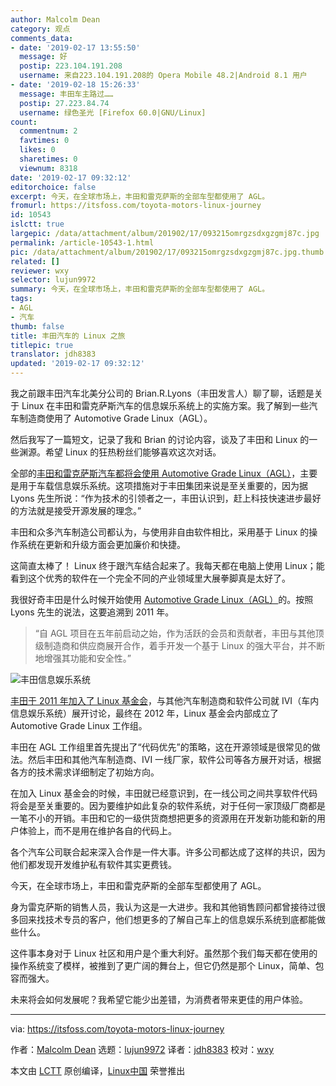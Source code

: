 ```yaml
---
author: Malcolm Dean
category: 观点
comments_data:
- date: '2019-02-17 13:55:50'
  message: 好
  postip: 223.104.191.208
  username: 来自223.104.191.208的 Opera Mobile 48.2|Android 8.1 用户
- date: '2019-02-18 15:26:33'
  message: 丰田车主路过……
  postip: 27.223.84.74
  username: 绿色圣光 [Firefox 60.0|GNU/Linux]
count:
  commentnum: 2
  favtimes: 0
  likes: 0
  sharetimes: 0
  viewnum: 8318
date: '2019-02-17 09:32:12'
editorchoice: false
excerpt: 今天，在全球市场上，丰田和雷克萨斯的全部车型都使用了 AGL。
fromurl: https://itsfoss.com/toyota-motors-linux-journey
id: 10543
islctt: true
largepic: /data/attachment/album/201902/17/093215omrgzsdxgzgmj87c.jpg
permalink: /article-10543-1.html
pic: /data/attachment/album/201902/17/093215omrgzsdxgzgmj87c.jpg.thumb.jpg
related: []
reviewer: wxy
selector: lujun9972
summary: 今天，在全球市场上，丰田和雷克萨斯的全部车型都使用了 AGL。
tags:
- AGL
- 汽车
thumb: false
title: 丰田汽车的 Linux 之旅
titlepic: true
translator: jdh8383
updated: '2019-02-17 09:32:12'
---
```


我之前跟丰田汽车北美分公司的 Brian.R.Lyons（丰田发言人）聊了聊，话题是关于 Linux 在丰田和雷克萨斯汽车的信息娱乐系统上的实施方案。我了解到一些汽车制造商使用了 Automotive Grade Linux（AGL）。


然后我写了一篇短文，记录了我和 Brian 的讨论内容，谈及了丰田和 Linux 的一些渊源。希望 Linux 的狂热粉丝们能够喜欢这次对话。


全部的[丰田和雷克萨斯汽车都将会使用 Automotive Grade Linux（AGL）](https://www.linuxfoundation.org/press-release/2018/01/automotive-grade-linux-hits-road-globally-toyota-amazon-alexa-joins-agl-support-voice-recognition/)，主要是用于车载信息娱乐系统。这项措施对于丰田集团来说是至关重要的，因为据 Lyons 先生所说：“作为技术的引领者之一，丰田认识到，赶上科技快速进步最好的方法就是接受开源发展的理念。”


丰田和众多汽车制造公司都认为，与使用非自由软件相比，采用基于 Linux 的操作系统在更新和升级方面会更加廉价和快捷。


这简直太棒了！ Linux 终于跟汽车结合起来了。我每天都在电脑上使用 Linux；能看到这个优秀的软件在一个完全不同的产业领域里大展拳脚真是太好了。


我很好奇丰田是什么时候开始使用 [Automotive Grade Linux（AGL）](https://www.automotivelinux.org/)的。按照 Lyons 先生的说法，这要追溯到 2011 年。



> 
> “自 AGL 项目在五年前启动之始，作为活跃的会员和贡献者，丰田与其他顶级制造商和供应商展开合作，着手开发一个基于 Linux 的强大平台，并不断地增强其功能和安全性。”
> 
> 
> 


![丰田信息娱乐系统](/data/attachment/album/201902/17/093215omrgzsdxgzgmj87c.jpg)


[丰田于 2011 年加入了 Linux 基金会](https://www.linuxfoundation.org/press-release/2011/07/toyota-joins-linux-foundation/)，与其他汽车制造商和软件公司就 IVI（车内信息娱乐系统）展开讨论，最终在 2012 年，Linux 基金会内部成立了 Automotive Grade Linux 工作组。


丰田在 AGL 工作组里首先提出了“代码优先”的策略，这在开源领域是很常见的做法。然后丰田和其他汽车制造商、IVI 一线厂家，软件公司等各方展开对话，根据各方的技术需求详细制定了初始方向。


在加入 Linux 基金会的时候，丰田就已经意识到，在一线公司之间共享软件代码将会是至关重要的。因为要维护如此复杂的软件系统，对于任何一家顶级厂商都是一笔不小的开销。丰田和它的一级供货商想把更多的资源用在开发新功能和新的用户体验上，而不是用在维护各自的代码上。


各个汽车公司联合起来深入合作是一件大事。许多公司都达成了这样的共识，因为他们都发现开发维护私有软件其实更费钱。


今天，在全球市场上，丰田和雷克萨斯的全部车型都使用了 AGL。


身为雷克萨斯的销售人员，我认为这是一大进步。我和其他销售顾问都曾接待过很多回来找技术专员的客户，他们想更多的了解自己车上的信息娱乐系统到底都能做些什么。


这件事本身对于 Linux 社区和用户是个重大利好。虽然那个我们每天都在使用的操作系统变了模样，被推到了更广阔的舞台上，但它仍然是那个 Linux，简单、包容而强大。


未来将会如何发展呢？我希望它能少出差错，为消费者带来更佳的用户体验。




---


via: <https://itsfoss.com/toyota-motors-linux-journey>


作者：[Malcolm Dean](https://itsfoss.com/toyota-motors-linux-journey) 选题：[lujun9972](https://github.com/lujun9972) 译者：[jdh8383](https://github.com/jdh8383) 校对：[wxy](https://github.com/wxy)


本文由 [LCTT](https://github.com/LCTT/TranslateProject) 原创编译，[Linux中国](https://linux.cn/) 荣誉推出